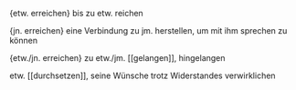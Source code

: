 {etw. erreichen}  bis zu etw. reichen

{jn. erreichen}  eine Verbindung zu jm. herstellen, um mit ihm sprechen zu können

{etw./jn. erreichen}  zu etw./jm. [[gelangen]], hingelangen

etw. [[durchsetzen]], seine Wünsche trotz Widerstandes verwirklichen